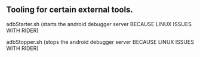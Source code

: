 ## Tooling for certain external tools.

adbStarter.sh (starts the android debugger server BECAUSE LINUX ISSUES WITH RIDER)


adbStopper.sh (stops the android debugger server BECAUSE LINUX ISSUES WITH RIDER)
